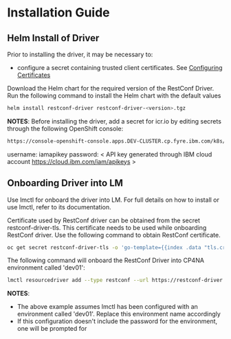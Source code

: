 # Installation Guide

## Helm Install of Driver

Prior to installing the driver, it may be necessary to:
- configure a secret containing trusted client certificates. See [Configuring Certificates](ConfiguringCertificates.md)


Download the Helm chart for the required version of the RestConf Driver. Run the following command to install the Helm chart with the default values

```bash
helm install restconf-driver restconf-driver-<version>.tgz
```
**NOTES**:
 Before installing the driver, add a secret for icr.io by editing secrets through the following OpenShift console:

```bash
https://console-openshift-console.apps.DEV-CLUSTER.cp.fyre.ibm.com/k8s/ns/openshift-config/secrets/pull-secret/edit
```
username: iamapikey
password: < API key generated through IBM cloud account https://cloud.ibm.com/iam/apikeys >

## Onboarding Driver into LM

Use lmctl for onboard the driver into LM. For full details on how to install or use lmctl, refer to its documentation.

Certificate used by RestConf driver can be obtained from the secret restconf-driver-tls. This certificate needs to be used while onboarding RestConf driver. Use the following command to obtain RestConf certificate.
```bash
oc get secret restconf-driver-tls -o 'go-template={{index .data "tls.crt"}}' | base64 -d > restconf-driver-tls.pem
```

The following command will onboard the RestConf Driver into CP4NA environment called 'dev01':

```bash
lmctl resourcedriver add --type restconf --url https://restconf-driver:8196 dev01  --certificate restconf-driver-tls.pem
```

**NOTES**:
- The above example assumes lmctl has been configured with an environment called 'dev01'. Replace this environment name accordingly
- If this configuration doesn't include the password for the environment, one will be prompted for
